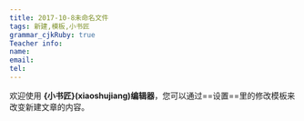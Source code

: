 ```yaml
---
title: 2017-10-8未命名文件 
tags: 新建,模板,小书匠
grammar_cjkRuby: true
Teacher info:
name:
email:
tel:
---
```



欢迎使用 **{小书匠}(xiaoshujiang)编辑器**，您可以通过==设置==里的修改模板来改变新建文章的内容。